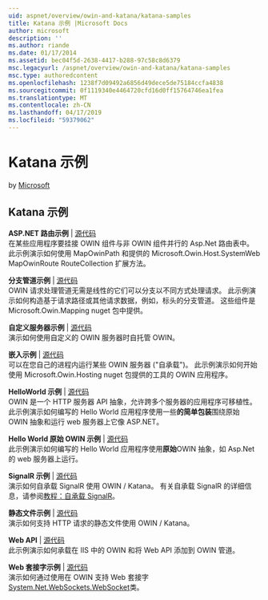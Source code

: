 ```yaml
---
uid: aspnet/overview/owin-and-katana/katana-samples
title: Katana 示例 |Microsoft Docs
author: microsoft
description: ''
ms.author: riande
ms.date: 01/17/2014
ms.assetid: bec04f5d-2638-4417-b288-97c58c8d6379
msc.legacyurl: /aspnet/overview/owin-and-katana/katana-samples
msc.type: authoredcontent
ms.openlocfilehash: 1238f7d09492a6856d49dece5de75184ccfa4838
ms.sourcegitcommit: 0f1119340e4464720cfd16d0ff15764746ea1fea
ms.translationtype: MT
ms.contentlocale: zh-CN
ms.lasthandoff: 04/17/2019
ms.locfileid: "59379062"
---
```

# <a name="katana-samples"></a>Katana 示例

by [Microsoft](https://github.com/microsoft)

## <a name="katana-samples"></a>Katana 示例

**ASP.NET 路由示例** | [源代码](https://github.com/aspnet/samples/tree/master/samples/aspnet/Katana/AspNetRoutes)  
在某些应用程序要挂接 OWIN 组件与非 OWIN 组件并行的 Asp.Net 路由表中。 此示例演示如何使用 MapOwinPath 和提供的 Microsoft.Owin.Host.SystemWeb MapOwinRoute RouteCollection 扩展方法。

**分支管道示例** | [源代码](https://github.com/aspnet/samples/tree/master/samples/aspnet/Katana/BranchingPipelines)  
OWIN 请求处理管道无需是线性的它们可以分支以不同方式处理请求。 此示例演示如何构造基于请求路径或其他请求数据，例如，标头的分支管道。 这些组件是 Microsoft.Owin.Mapping nuget 包中提供。

**自定义服务器示例** | [源代码](https://github.com/aspnet/samples/tree/master/samples/aspnet/Katana/CustomServer)   
演示如何使用自定义的 OWIN 服务器时自托管 OWIN。

**嵌入示例** | [源代码](https://github.com/aspnet/samples/tree/master/samples/aspnet/Katana/Embedded)  
可以在您自己的进程内运行某些 OWIN 服务器 (&quot;自承载&quot;)。 此示例演示如何开始使用 Microsoft.Owin.Hosting nuget 包提供的工具的 OWIN 应用程序。

**HelloWorld 示例** | [源代码](https://github.com/aspnet/samples/tree/master/samples/aspnet/Katana/HelloWorld)  
OWIN 是一个 HTTP 服务器 API 抽象，允许跨多个服务器的应用程序可移植性。 此示例演示如何编写的 Hello World 应用程序使用一些**的简单包装**围绕原始 OWIN 抽象和运行 web 服务器上它像 ASP.NET。

**Hello World 原始 OWIN 示例** | [源代码](https://github.com/aspnet/samples/tree/master/samples/aspnet/Katana/HelloWorldRawOwin)  
此示例演示如何编写的 Hello World 应用程序使用**原始**OWIN 抽象，如 Asp.Net 的 web 服务器上运行。

**SignalR 示例** | [源代码](https://github.com/aspnet/samples/tree/master/samples/aspnet/Katana/SignalR)  
演示如何自承载 SignalR 使用 OWIN / Katana。 有关自承载 SignalR 的详细信息，请参阅[教程：自承载 SignalR](../../../signalr/overview/deployment/tutorial-signalr-self-host.md)。

**静态文件示例** | [源代码](https://github.com/aspnet/samples/tree/master/samples/aspnet/Katana/StaticFilesSample)   
演示如何支持 HTTP 请求的静态文件使用 OWIN / Katana。

**Web API** | [源代码](https://github.com/aspnet/samples/tree/master/samples/aspnet/Katana/WebApi)   
此示例演示如何承载在 IIS 中的 OWIN 和将 Web API 添加到 OWIN 管道。

**Web 套接字示例** | [源代码](https://github.com/aspnet/samples/tree/master/samples/aspnet/Katana/WebSocketSample)   
演示如何通过使用在 OWIN 支持 Web 套接字[System.Net.WebSockets.WebSocket](https://msdn.microsoft.com/library/system.net.websockets.websocket(v=vs.110).aspx)类。
